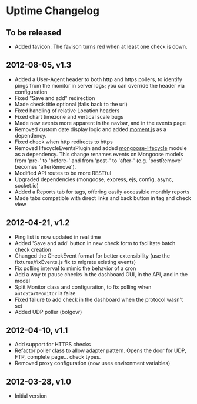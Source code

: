 Uptime Changelog
================

To be released
--------------

* Added favicon. The favison turns red when at least one check is down.

2012-08-05, v1.3
----------------

* Added a User-Agent header to both http and https pollers, to identify pings from the monitor in server logs; you can override the header via configuration
* Fixed "Save and add" redirection
* Made check title optional (falls back to the url)
* Fixed handling of relative Location headers
* Fixed chart timezone and vertical scale bugs
* Made new events more apparent in the navbar, and in the events page
* Removed custom date display logic and added [moment.js](http://momentjs.com/) as a dependency.
* Fixed check when http redirects to https
* Removed lifecycleEventsPlugin and added [mongoose-lifecycle](https://github.com/fzaninotto/mongoose-lifecycle) module as a dependency. This change renames events on Mongoose models from 'pre-' to 'before-' and from 'post-' to 'after-' (e.g. 'postRemove' becomes 'afterRemove').
* Modified API routes to be more RESTful
* Upgraded dependencies (mongoose, express, ejs, config, async, socket.io)
* Added a Reports tab for tags, offering easily accessible monthly reports
* Made tabs compatible with direct links and back button in tag and check view

2012-04-21, v1.2
----------------

* Ping list is now updated in real time
* Added 'Save and add' button in new check form to facilitate batch check creation
* Changed the CheckEvent format for better extensibility (use the fixtures/fixEvents.js fix to migrate existing events)
* Fix polling interval to mimic the behavior of a cron
* Add a way to pause checks in the dashboard GUI, in the API, and in the model
* Split Monitor class and configuration, to fix polling when `autoStartMonitor` is false
* Fixed failure to add check in the dashboard when the protocol wasn't set
* Added UDP poller (bolgovr)

2012-04-10, v1.1
----------------

* Add support for HTTPS checks
* Refactor poller class to allow adapter pattern. Opens the door for UDP, FTP, complete page... check types.
* Removed proxy configuration (now uses environment variables)

2012-03-28, v1.0
----------------

* Initial version